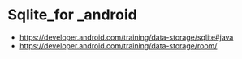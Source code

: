 # Sqlite_for _android
* https://developer.android.com/training/data-storage/sqlite#java
* https://developer.android.com/training/data-storage/room/
